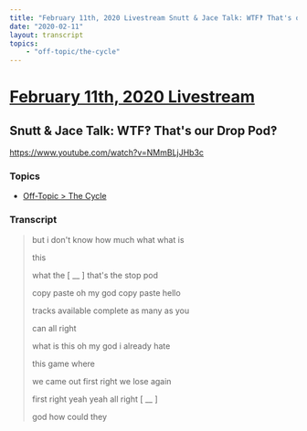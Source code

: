```yaml
---
title: "February 11th, 2020 Livestream Snutt & Jace Talk: WTF‽ That's our Drop Pod‽"
date: "2020-02-11"
layout: transcript
topics:
    - "off-topic/the-cycle"
---
```

# [February 11th, 2020 Livestream](../2020-02-11.md)
## Snutt & Jace Talk: WTF‽ That's our Drop Pod‽
https://www.youtube.com/watch?v=NMmBLjJHb3c

### Topics
* [Off-Topic > The Cycle](../topics/off-topic/the-cycle.md)

### Transcript

> but i don't know how much what what is
> 
> this
> 
> what the [ __ ] that's the stop pod
> 
> copy paste oh my god copy paste hello
> 
> tracks available complete as many as you
> 
> can all right
> 
> what is this oh my god i already hate
> 
> this game where
> 
> we came out first right we lose again
> 
> first right yeah yeah all right [ __ ]
> 
> god how could they
> 
